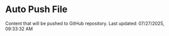 # Auto Push File

Content that will be pushed to GitHub repository.
Last updated: 07/27/2025, 09:33:32 AM